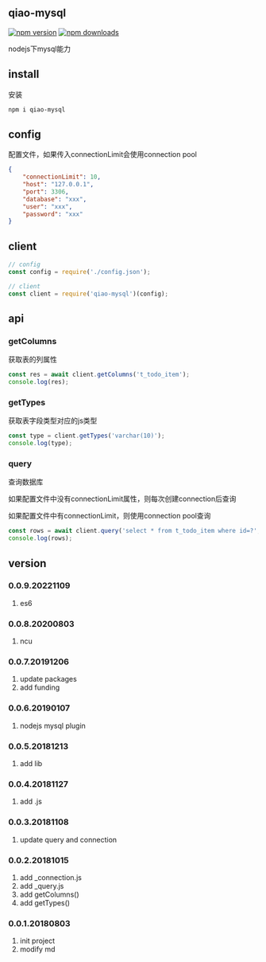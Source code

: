 ## qiao-mysql
[![npm version](https://img.shields.io/npm/v/qiao-mysql.svg?style=flat-square)](https://www.npmjs.org/package/qiao-mysql)
[![npm downloads](https://img.shields.io/npm/dm/qiao-mysql.svg?style=flat-square)](https://npm-stat.com/charts.html?package=qiao-mysql)

nodejs下mysql能力

## install

安装

```bash
npm i qiao-mysql
```

## config

配置文件，如果传入connectionLimit会使用connection pool

```json
{
    "connectionLimit": 10,
    "host": "127.0.0.1",
    "port": 3306,
    "database": "xxx",
    "user": "xxx",
    "password": "xxx"
}
```

## client
```javascript
// config
const config = require('./config.json');

// client
const client = require('qiao-mysql')(config);
```

## api

### getColumns

获取表的列属性

```javascript
const res = await client.getColumns('t_todo_item');
console.log(res);
```

### getTypes

获取表字段类型对应的js类型

```javascript
const type = client.getTypes('varchar(10)');
console.log(type);
```

### query

查询数据库

如果配置文件中没有connectionLimit属性，则每次创建connection后查询

如果配置文件中有connectionLimit，则使用connection pool查询

```javascript
const rows = await client.query('select * from t_todo_item where id=?', [8]);
console.log(rows);
```

## version
### 0.0.9.20221109
1. es6

### 0.0.8.20200803
1. ncu

### 0.0.7.20191206
1. update packages
2. add funding

### 0.0.6.20190107
1. nodejs mysql plugin

### 0.0.5.20181213
1. add lib

### 0.0.4.20181127
1. add .js

### 0.0.3.20181108
1. update query and connection

### 0.0.2.20181015
1. add _connection.js
2. add _query.js
3. add getColumns()
4. add getTypes()

### 0.0.1.20180803
1. init project
2. modify md

